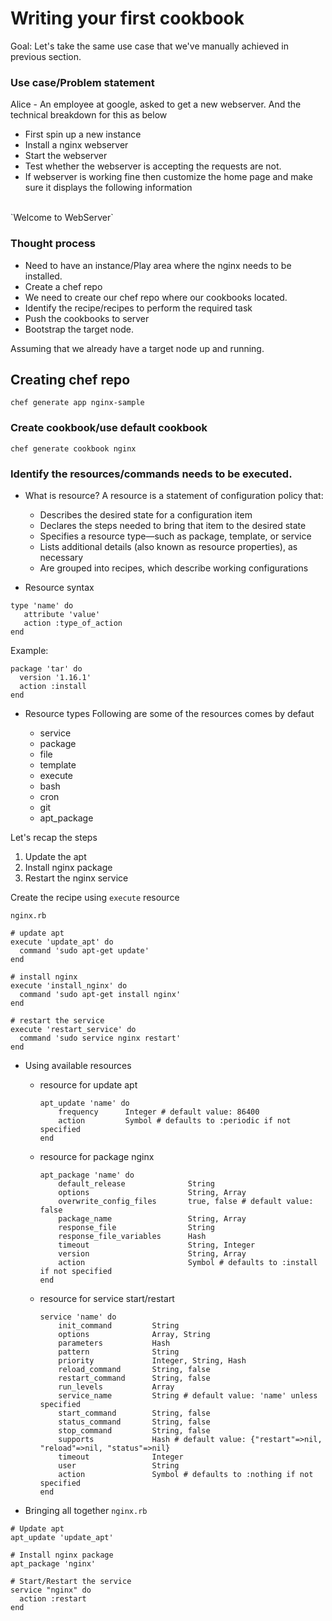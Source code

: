 # Writing your first cookbook

Goal:
Let's take the same use case that we've manually achieved in previous section.

### Use case/Problem statement
Alice - An employee at google, asked to get a new webserver. And the technical breakdown for this as below

- First spin up a new instance
- Install a nginx webserver
- Start the webserver
- Test whether the webserver is accepting the requests are not.
- If webserver is working fine then customize the home page and make sure it displays the following information
<br>
`Welcome to WebServer`

### Thought process
- Need to have an instance/Play area where the nginx needs to be installed.
- Create a chef repo
- We need to create our chef repo where our cookbooks located.
- Identify the recipe/recipes to perform the required task
- Push the cookbooks to server
- Bootstrap the target node.

Assuming that we already have a target node up and running.

## Creating chef repo
```
chef generate app nginx-sample
```

### Create cookbook/use default cookbook
```
chef generate cookbook nginx
```

### Identify the resources/commands needs to be executed.

- What is resource?
A resource is a statement of configuration policy that:

    - Describes the desired state for a configuration item
    - Declares the steps needed to bring that item to the desired state
    - Specifies a resource type—such as package, template, or service
    - Lists additional details (also known as resource properties), as necessary
    - Are grouped into recipes, which describe working configurations

- Resource syntax
```
type 'name' do
   attribute 'value'
   action :type_of_action
end
```
Example:
```
package 'tar' do
  version '1.16.1'
  action :install
end
```

- Resource types
Following are some of the resources comes by defaut

    - service
    - package
    - file
    - template
    - execute
    - bash
    - cron
    - git
    - apt_package

Let's recap the steps

1. Update the apt
2. Install nginx package
3. Restart the nginx service

Create the recipe using `execute` resource

`nginx.rb`
```
# update apt
execute 'update_apt' do
  command 'sudo apt-get update'
end

# install nginx
execute 'install_nginx' do
  command 'sudo apt-get install nginx'
end

# restart the service
execute 'restart_service' do
  command 'sudo service nginx restart'
end
```

- Using available resources
  - resource for update apt
    ```
    apt_update 'name' do
        frequency      Integer # default value: 86400
        action         Symbol # defaults to :periodic if not specified
    end
    ```
  - resource for package nginx
    ```
    apt_package 'name' do
        default_release              String
        options                      String, Array
        overwrite_config_files       true, false # default value: false
        package_name                 String, Array
        response_file                String
        response_file_variables      Hash
        timeout                      String, Integer
        version                      String, Array
        action                       Symbol # defaults to :install if not specified
    end
    ```
  - resource for service start/restart
    ```
    service 'name' do
        init_command         String
        options              Array, String
        parameters           Hash
        pattern              String
        priority             Integer, String, Hash
        reload_command       String, false
        restart_command      String, false
        run_levels           Array
        service_name         String # default value: 'name' unless specified
        start_command        String, false
        status_command       String, false
        stop_command         String, false
        supports             Hash # default value: {"restart"=>nil, "reload"=>nil, "status"=>nil}
        timeout              Integer
        user                 String
        action               Symbol # defaults to :nothing if not specified
    end
    ```

- Bringing all together
`nginx.rb`
```
# Update apt
apt_update 'update_apt'

# Install nginx package
apt_package 'nginx'

# Start/Restart the service
service "nginx" do
  action :restart
end
```


